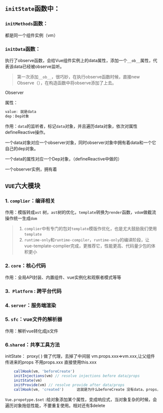 ## `initState`函数中：

### `initMethods`函数： 

都是同一个组件实例（vm）

### `initData`函数：

执行了observe函数，会给Vue组件实例上的data属性，添加一个`__ob__`属性，代表该data已经被observe监听。

> 第一次添加`__ob__`，很巧妙，在执行observe函数时候，直接new Observe（），在构造函数中将observe添加了上去。

Observer

属性：

```js
value: 就是data
dep：Dep对象
```

作用：`data`的监听者，标记`data`对象，并且遍历data对象，依次对属性defineReactive操作。



一个data对象对应一个observer对象，同时observer对象中拥有着data和一个它自己的dep对象。

一个data的属性对应一个Dep对象，（defineReactive中做的）

一个observer实例，拥有着



## `VUE`六大模块

### 1. `complier`：编译相关

作用：模版转成`ast` 树，`ast`树的优化，`template`转换为`render`函数，`vdom`做截流操作统一生成`dom`

> 1. `complier`中有专门的包对`template`模版作优化，也是尤大鼓励我们使用`template`
>2. `runtime-only`和`runtime-compiler`，`runtime-only`的编译阶段，让vue-template-complier完成，更推荐它，性能更高、代码量少包的体积更小




### 2. `core`：核心代码

作用：全局API封装、内置组件、vue实例化和观察者模式等等

### 3.` Platform` : 跨平台代码



### 4. `server`：服务端渲染



### 5. `sfc`：vue文件的解析器

作用：解析vue转化成js文件



### 6.`shared`：共享工具方法





initState： proxy(  ) 做了代理，去掉了中间层   vm.props.xxx=>vm.xxx,让父组件传进来的props 不用props.xxx 直接使用this.xxx

```js
    callHook(vm, 'beforeCreate')
    initInjections(vm) // resolve injections before data/props
    initState(vm)
    initProvide(vm) // resolve provide after data/props
    callHook(vm, 'created')      这就是为什么beforeCreate 没有data，props，methods等等，而create中有
```

`Vue.propotype.$set` :给对象添加某个属性，变成响应式，当对象复杂的时候，会遍历对象拖低性能，不要重复使用。相对还有$delete